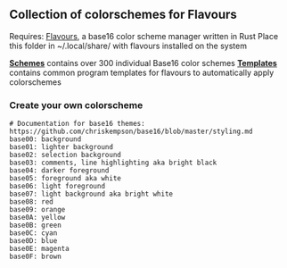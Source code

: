 ## Collection of colorschemes for Flavours

Requires: [Flavours](https://github.com/misterio77/flavours), a base16 color scheme manager written in Rust
Place this folder in ~/.local/share/ with flavours installed on the system

**[Schemes](./base16/schemes/)** contains over 300 individual Base16 color schemes
**[Templates](./base16/templates/)** contains common program templates for flavours to automatically apply colorschemes 

### Create your own colorscheme

```
# Documentation for base16 themes: https://github.com/chriskempson/base16/blob/master/styling.md
base00: background
base01: lighter background
base02: selection background
base03: comments, line highlighting aka bright black
base04: darker foreground
base05: foreground aka white
base06: light foreground
base07: light background aka bright white
base08: red
base09: orange
base0A: yellow
base0B: green
base0C: cyan
base0D: blue
base0E: magenta
base0F: brown
```
